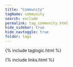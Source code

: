 ```yaml
---
title: "Community"
tagName: community
search: exclude
permalink: tag_community.html
hide_sidebar: true
hide_navtoggle: true
folder: tags
---
```


{% include taglogic.html %}

{% include links.html %}
